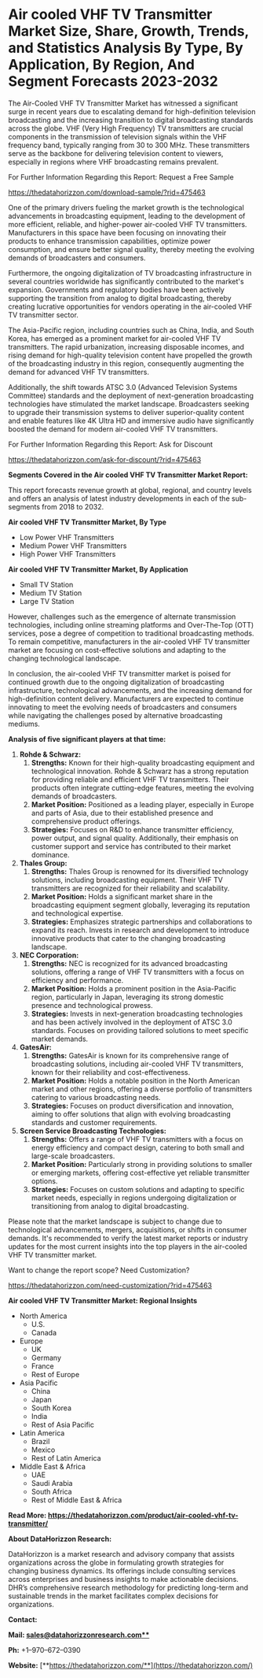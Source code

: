 ﻿# **Air cooled VHF TV Transmitter Market Size, Share, Growth, Trends, and Statistics Analysis By Type, By Application, By Region, And Segment Forecasts 2023-2032**

The Air-Cooled VHF TV Transmitter Market has witnessed a significant surge in recent years due to escalating demand for high-definition television broadcasting and the increasing transition to digital broadcasting standards across the globe. VHF (Very High Frequency) TV transmitters are crucial components in the transmission of television signals within the VHF frequency band, typically ranging from 30 to 300 MHz. These transmitters serve as the backbone for delivering television content to viewers, especially in regions where VHF broadcasting remains prevalent.

For Further Information Regarding this Report: Request a Free Sample

<https://thedatahorizzon.com/download-sample/?rid=475463>

One of the primary drivers fueling the market growth is the technological advancements in broadcasting equipment, leading to the development of more efficient, reliable, and higher-power air-cooled VHF TV transmitters. Manufacturers in this space have been focusing on innovating their products to enhance transmission capabilities, optimize power consumption, and ensure better signal quality, thereby meeting the evolving demands of broadcasters and consumers.

Furthermore, the ongoing digitalization of TV broadcasting infrastructure in several countries worldwide has significantly contributed to the market's expansion. Governments and regulatory bodies have been actively supporting the transition from analog to digital broadcasting, thereby creating lucrative opportunities for vendors operating in the air-cooled VHF TV transmitter sector.

The Asia-Pacific region, including countries such as China, India, and South Korea, has emerged as a prominent market for air-cooled VHF TV transmitters. The rapid urbanization, increasing disposable incomes, and rising demand for high-quality television content have propelled the growth of the broadcasting industry in this region, consequently augmenting the demand for advanced VHF TV transmitters.

Additionally, the shift towards ATSC 3.0 (Advanced Television Systems Committee) standards and the deployment of next-generation broadcasting technologies have stimulated the market landscape. Broadcasters seeking to upgrade their transmission systems to deliver superior-quality content and enable features like 4K Ultra HD and immersive audio have significantly boosted the demand for modern air-cooled VHF TV transmitters.

For Further Information Regarding this Report: Ask for Discount

<https://thedatahorizzon.com/ask-for-discount/?rid=475463>



**Segments Covered in the Air cooled VHF TV Transmitter Market Report:**

This report forecasts revenue growth at global, regional, and country levels and offers an analysis of latest industry developments in each of the sub-segments from 2018 to 2032.

**Air cooled VHF TV Transmitter Market, By Type**

- Low Power VHF Transmitters
- Medium Power VHF Transmitters
- High Power VHF Transmitters

**Air cooled VHF TV Transmitter Market, By Application**

- Small TV Station
- Medium TV Station
- Large TV Station

However, challenges such as the emergence of alternate transmission technologies, including online streaming platforms and Over-The-Top (OTT) services, pose a degree of competition to traditional broadcasting methods. To remain competitive, manufacturers in the air-cooled VHF TV transmitter market are focusing on cost-effective solutions and adapting to the changing technological landscape.

In conclusion, the air-cooled VHF TV transmitter market is poised for continued growth due to the ongoing digitalization of broadcasting infrastructure, technological advancements, and the increasing demand for high-definition content delivery. Manufacturers are expected to continue innovating to meet the evolving needs of broadcasters and consumers while navigating the challenges posed by alternative broadcasting mediums.

**Analysis of five significant players at that time:**

1. **Rohde & Schwarz:**
   1. **Strengths:** Known for their high-quality broadcasting equipment and technological innovation. Rohde & Schwarz has a strong reputation for providing reliable and efficient VHF TV transmitters. Their products often integrate cutting-edge features, meeting the evolving demands of broadcasters.
   1. **Market Position:** Positioned as a leading player, especially in Europe and parts of Asia, due to their established presence and comprehensive product offerings.
   1. **Strategies:** Focuses on R&D to enhance transmitter efficiency, power output, and signal quality. Additionally, their emphasis on customer support and service has contributed to their market dominance.
1. **Thales Group:**
   1. **Strengths:** Thales Group is renowned for its diversified technology solutions, including broadcasting equipment. Their VHF TV transmitters are recognized for their reliability and scalability.
   1. **Market Position:** Holds a significant market share in the broadcasting equipment segment globally, leveraging its reputation and technological expertise.
   1. **Strategies:** Emphasizes strategic partnerships and collaborations to expand its reach. Invests in research and development to introduce innovative products that cater to the changing broadcasting landscape.
1. **NEC Corporation:**
   1. **Strengths:** NEC is recognized for its advanced broadcasting solutions, offering a range of VHF TV transmitters with a focus on efficiency and performance.
   1. **Market Position:** Holds a prominent position in the Asia-Pacific region, particularly in Japan, leveraging its strong domestic presence and technological prowess.
   1. **Strategies:** Invests in next-generation broadcasting technologies and has been actively involved in the deployment of ATSC 3.0 standards. Focuses on providing tailored solutions to meet specific market demands.
1. **GatesAir:**
   1. **Strengths:** GatesAir is known for its comprehensive range of broadcasting solutions, including air-cooled VHF TV transmitters, known for their reliability and cost-effectiveness.
   1. **Market Position:** Holds a notable position in the North American market and other regions, offering a diverse portfolio of transmitters catering to various broadcasting needs.
   1. **Strategies:** Focuses on product diversification and innovation, aiming to offer solutions that align with evolving broadcasting standards and customer requirements.
1. **Screen Service Broadcasting Technologies:**
   1. **Strengths:** Offers a range of VHF TV transmitters with a focus on energy efficiency and compact design, catering to both small and large-scale broadcasters.
   1. **Market Position:** Particularly strong in providing solutions to smaller or emerging markets, offering cost-effective yet reliable transmitter options.
   1. **Strategies:** Focuses on custom solutions and adapting to specific market needs, especially in regions undergoing digitalization or transitioning from analog to digital broadcasting.

Please note that the market landscape is subject to change due to technological advancements, mergers, acquisitions, or shifts in consumer demands. It's recommended to verify the latest market reports or industry updates for the most current insights into the top players in the air-cooled VHF TV transmitter market.

Want to change the report scope? Need Customization?

<https://thedatahorizzon.com/need-customization/?rid=475463>



**Air cooled VHF TV Transmitter Market: Regional Insights**

- North America
  - U.S.
  - Canada
- Europe
  - UK
  - Germany
  - France
  - Rest of Europe
- Asia Pacific
  - China
  - Japan
  - South Korea
  - India
  - Rest of Asia Pacific
- Latin America
  - Brazil
  - Mexico
  - Rest of Latin America
- Middle East & Africa
  - UAE
  - Saudi Arabia
  - South Africa
  - Rest of Middle East & Africa

**Read More: https://thedatahorizzon.com/product/air-cooled-vhf-tv-transmitter/**

**About DataHorizzon Research:**

DataHorizzon is a market research and advisory company that assists organizations across the globe in formulating growth strategies for changing business dynamics. Its offerings include consulting services across enterprises and business insights to make actionable decisions. DHR’s comprehensive research methodology for predicting long-term and sustainable trends in the market facilitates complex decisions for organizations.

**Contact:**

**Mail: [sales@datahorizzonresearch.com**](mailto:sales@datahorizzonresearch.com)**

**Ph:** +1–970–672–0390

**Website:** [**https://thedatahorizzon.com/**](https://thedatahorizzon.com/)


